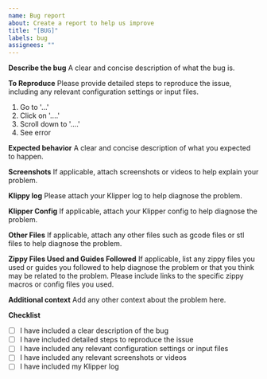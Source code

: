 ```yaml
---
name: Bug report
about: Create a report to help us improve
title: "[BUG]"
labels: bug
assignees: ""
---
```


**Describe the bug**
A clear and concise description of what the bug is.

**To Reproduce**
Please provide detailed steps to reproduce the issue, including any relevant configuration settings or input files.

1. Go to '...'
2. Click on '....'
3. Scroll down to '....'
4. See error

**Expected behavior**
A clear and concise description of what you expected to happen.

**Screenshots**
If applicable, attach screenshots or videos to help explain your problem.

**Klippy log**
Please attach your Klipper log to help diagnose the problem.

**Klipper Config**
If applicable, attach your Klipper config to help diagnose the problem.

**Other Files**
If applicable, attach any other files such as gcode files or stl files to help diagnose the problem.

**Zippy Files Used and Guides Followed**
If applicable, list any zippy files you used or guides you followed to help diagnose the problem or that you think may be related to the problem. Please include links to the specific zippy macros or config files you used.

**Additional context**
Add any other context about the problem here.

**Checklist**

- [ ] I have included a clear description of the bug
- [ ] I have included detailed steps to reproduce the issue
- [ ] I have included any relevant configuration settings or input files
- [ ] I have included any relevant screenshots or videos
- [ ] I have included my Klipper log
